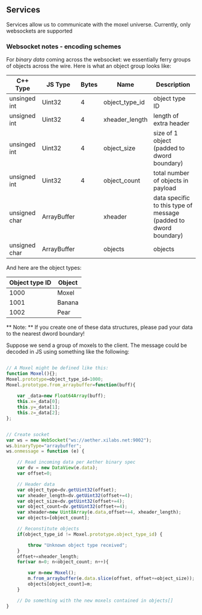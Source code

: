 ## Services

Services allow us to communicate with the moxel universe.  Currently, only websockets are supported


### Websocket notes - encoding schemes

For *binary data* coming across the websocket: we essentially ferry groups of objects across the wire.  Here is what an object group looks like:

C++ Type		|		JS Type			|		Bytes		|		Name			|		Description
----------------|-----------------------|-------------------|-----------------------|-----------------------
unsinged int	|	 Uint32				|		4			|	object_type_id		|	object type ID
unsigned int	|	 Uint32				|		4			|	xheader_length		|	length of extra header
unsinged int	|	 Uint32				|		4			|	object_size			|	size of 1 object (padded to dword boundary)
unsigned int	|	 Uint32				|		4			|	object_count		|	total number of objects in payload
unsigned char	|	ArrayBuffer			|					|	xheader				|	data specific to this type of message (padded to dword boundary)
unsigned char	|	ArrayBuffer			|					|	objects				|	objects

And here are the object types:

Object type ID	|	Object
----------------|-----------
1000			|	Moxel
1001			|	Banana
1002			|	Pear


** Note:  ** If you create one of these data structures, please pad your data to the nearest dword boundary!


Suppose we send a group of moxels to the client.   The message could be decoded in JS using something like the following:

```js

// A Moxel might be defined like this:
function Moxel(){};
Moxel.prototype=object_type_id=1000;
Moxel.prototype.from_arraybuffer=function(buff){
	
	var _data=new Float64Array(buff);
	this.x=_data[0];
	this.y=_data[1];
	this.z=_data[2];
};


// Create socket
var ws = new WebSocket("ws://aether.xilabs.net:9002");
ws.binaryType="arraybuffer";
ws.onmessage = function (e) {

	// Read incoming data per Aether binary spec
    var dv = new DataView(e.data);
    var offset=0;

    // Header data
    var object_type=dv.getUint32(offset);
    var xheader_length=dv.getUint32(offset+=4);
    var object_size=dv.getUint32(offset+=4);
    var object_count=dv.getUint32(offset+=4);
    var xheader=new Uint8Array(e.data,offset+=4, xheader_length);
    var objects=[object_count];

    // Reconstitute objects
    if(object_type_id != Moxel.prototype.object_type_id) {

    	throw "Unknown object type received";
    }
    offset+=xheader_length;
    for(var n=0; n<object_count; n++){

    	var m=new Moxel();
    	m.from_arraybuffer(e.data.slice(offset, offset+=object_size));
    	objects[object_count]=m;
    }

    // Do something with the new moxels contained in objects[]
}


```








